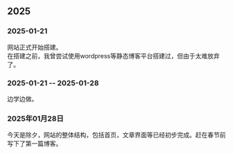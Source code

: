 <div style="display:none;" class="author">
{
    "id":"aboutme",
    "title": "关于网站",
    "date" : "2025-02-23",
    "weather" : "",
    "description": "欢迎来到 泛舟游客 的博客",
    "tag" : ["生活"]
}
</div>

## 2025
### 2025-01-21
网站正式开始搭建。   
在搭建之前，我曾尝试使用wordpress等静态博客平台搭建过，但由于太难放弃了。

### 2025-01-21 -- 2025-01-28
边学边做。

### 2025年01月28日
今天是除夕，网站的整体结构，包括首页，文章界面等已经初步完成。赶在春节前写下了第一篇博客。





     
